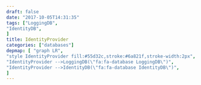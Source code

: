 ```yaml
---
draft: false
date: "2017-10-05T14:31:35"
tags: ["LoggingDB",
"IdentityDB",
]
title: IdentityProvider
categories: ["databases"]
depmap: [ "graph LR",
"style IdentityProvider fill:#55d32c,stroke:#6a821f,stroke-width:2px",
"IdentityProvider -->LoggingDB(\"fa:fa-database LoggingDB\")",
"IdentityProvider -->IdentityDB(\"fa:fa-database IdentityDB\")",
]
---
```

			